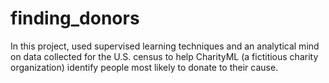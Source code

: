 # finding_donors
In this project, used supervised learning techniques and an analytical mind on data collected for the U.S. census to help CharityML (a fictitious charity organization) identify people most likely to donate to their cause. 
